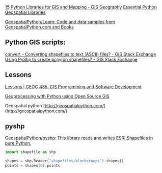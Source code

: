[15 Python Libraries for GIS and Mapping - GIS Geography](https://gisgeography.com/python-libraries-gis-mapping/)
[Essential Python Geospatial Libraries](https://carsonfarmer.com/2013/07/essential-python-geo-libraries/)

[GeospatialPython/Learn: Code and data samples from GeospatialPython.com and Books](https://github.com/GeospatialPython/Learn)

## Python GIS scripts:

[convert - Converting shapefiles to text (ASCII) files? - GIS Stack Exchange](https://gis.stackexchange.com/questions/7339/converting-shapefiles-to-text-ascii-files)
[Using PyShp to create polygon shapefiles? - GIS Stack Exchange](https://gis.stackexchange.com/questions/119160/using-pyshp-to-create-polygon-shapefiles)

## Lessons

[Lessons | GEOG 485: GIS Programming and Software Development](https://www.e-education.psu.edu/geog485/node/169)

[Geoprocessing with Python using Open Source GIS](https://www.gis.usu.edu/~chrisg/python/2009/)



  
Geospatial python [http://geospatialpython.com/](http://geospatialpython.com/)  

## pyshp

[GeospatialPython/pyshp: This library reads and writes ESRI Shapefiles in pure Python.](https://github.com/GeospatialPython/pyshp)

```python
import shapefile as shp

shapes = shp.Reader("shapefiles/blockgroups").shapes()
points = shapes[0].points
```